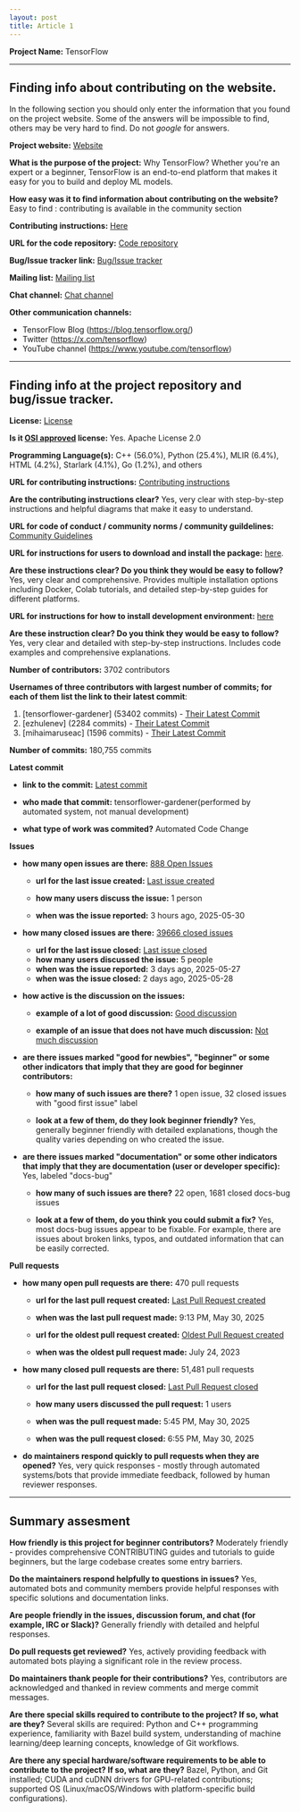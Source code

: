 ```yaml
---
layout: post
title: Article 1
---
```




__Project Name:__ TensorFlow


---

## Finding info about contributing on the website.

In the following section you should only enter the information that you
found on the project website. Some of the answers will be impossible to find, others
may be very hard to find. Do not _google_ for answers.

__Project website:__ [Website](https://www.tensorflow.org)


__What is the purpose of the project:__ Why TensorFlow? Whether you're an expert or a beginner, TensorFlow is an end-to-end platform that makes it easy for you to build and deploy ML models.


__How easy was it to find information about contributing on the website?__ Easy to find : contributing is available in the community section


__Contributing instructions:__ [Here](https://www.tensorflow.org/community/contribute) 

__URL for the code repository:__ [Code repository](https://github.com/tensorflow/tensorflow)

__Bug/Issue tracker link:__ [Bug/Issue tracker](https://github.com/tensorflow/tensorflow/issues)

__Mailing list:__ [Mailing list](https://www.tensorflow.org/community/mailing-lists)

__Chat channel:__ [Chat channel](https://discuss.ai.google.dev/)

__Other communication channels:__ 
- TensorFlow Blog (https://blog.tensorflow.org/)
- Twitter (https://x.com/tensorflow)
- YouTube channel (https://www.youtube.com/tensorflow)

---

## Finding info at the project repository and bug/issue tracker.

__License:__ [License](https://github.com/tensorflow/tensorflow/blob/master/LICENSE)

__Is it [OSI approved](https://opensource.org/licenses/alphabetical) license:__ Yes. Apache License 2.0

__Programming Language(s):__ C++ (56.0%), Python (25.4%), MLIR (6.4%), HTML (4.2%), Starlark (4.1%), Go (1.2%), and others

__URL for contributing instructions:__ [Contributing instructions](https://github.com/tensorflow/tensorflow/blob/master/CONTRIBUTING.md)

__Are the contributing instructions clear?__ Yes, very clear with step-by-step instructions and helpful diagrams that make it easy to understand.


__URL for code of conduct / community norms / community guildelines:__ [Community Guidelines](https://github.com/tensorflow/tensorflow/blob/master/CODE_OF_CONDUCT.md)

__URL for instructions for users to download and install the package:__  [here](https://www.tensorflow.org/install). 


__Are these instructions clear? Do you think they would be easy to follow?__ Yes, very clear and comprehensive. Provides multiple installation options including Docker, Colab tutorials, and detailed step-by-step guides for different platforms.


__URL for instructions for how to install development environment:__ [here](https://www.tensorflow.org/install/source)


__Are these instruction clear? Do you think they would be easy to follow?__ Yes, very clear and detailed with step-by-step instructions. Includes code examples and comprehensive explanations.


__Number of contributors:__ 3702 contributors


__Usernames of three contributors with largest number of commits; for
each of them list the link to their latest commit__:

1. [tensorflower-gardener] (53402 commits) - [Their Latest Commit](https://github.com/tensorflow/tensorflow/commit/ce5d3a71043366abb71443bb4eb4a581c28d1724)
2. [ezhulenev] (2284 commits) - [Their Latest Commit](https://github.com/tensorflow/tensorflow/commit/ff5791b2eb582be605f48cb7742460a62b8a79e0)
3. [mihaimaruseac] (1596 commits) - [Their Latest Commit](https://github.com/tensorflow/tensorflow/commit/888de33af96f867b4ac270f526ec1d57919112cb)


__Number of commits:__ 180,755 commits

__Latest commit__ 

- __link to the commit:__ [Latest commit](https://github.com/tensorflow/tensorflow/commit/ce5d3a71043366abb71443bb4eb4a581c28d1724)

- __who made that commit:__ tensorflower-gardener(performed by automated system, not manual development)

- __what type of work was commited?__ Automated Code Change


__Issues__

- __how many open issues are there:__ [888 Open Issues](https://github.com/tensorflow/tensorflow/issues)

    - __url for the last issue created:__ [Last issue created](https://github.com/tensorflow/tensorflow/issues/94534)

    - __how many users discuss the issue:__ 1 person
    
    - __when was the issue reported:__ 3 hours ago, 2025-05-30
    

- __how many closed issues are there:__ [39666 closed issues](https://github.com/tensorflow/tensorflow/issues?q=is%3Aissue%20state%3Aclosed)
    - __url for the last issue closed:__ [Last issue closed](https://github.com/tensorflow/tensorflow/issues/94277)
    - __how many users discussed the issue:__ 5 people
    - __when was the issue reported:__ 3 days ago, 2025-05-27
    - __when was the issue closed:__ 2 days ago, 2025-05-28

- __how active is the discussion on the issues:__ 

    - __example of a lot of good discussion:__ [Good discussion](ihttps://github.com/tensorflow/tensorflow/issues/62075)
    
    - __example of an issue that does not have much discussion:__ [Not much discussion](https://github.com/tensorflow/tensorflow/issues/63655)



- __are there issues marked "good for newbies", "beginner" or some other indicators that imply that they are good for beginner contributors:__ 

    - __how many of such issues are there?__ 1 open issue, 32 closed issues with "good first issue" label
    
    - __look at a few of them, do they look beginner friendly?__ Yes, generally beginner friendly with detailed explanations, though the quality varies depending on who created the issue.



- __are there issues marked "documentation" or some other indicators that imply that they are documentation (user or developer specific):__ Yes, labeled "docs-bug"

    - __how many of such issues are there?__ 22 open, 1681 closed docs-bug issues
    
    - __look at a few of them, do you think you could submit a fix?__ Yes, most docs-bug issues appear to be fixable. For example, there are issues about broken links, typos, and outdated information that can be easily corrected.



__Pull requests__

- __how many open pull requests are there:__ 470 pull requests

    - __url for the last pull request created:__ [Last Pull Request created](https://github.com/tensorflow/tensorflow/pull/94537)
    
    - __when was the last pull request made:__ 9:13 PM, May 30, 2025

    - __url for the oldest pull request created:__ [Oldest Pull Request created](https://github.com/tensorflow/tensorflow/pull/61359)
    
    - __when was the oldest pull request made:__ July 24, 2023

- __how many closed pull requests are there:__ 51,481 pull requests

    - __url for the last pull request closed:__ [Last Pull Request closed](https://github.com/tensorflow/tensorflow/pull/94530)
    
    - __how many users discussed the pull request:__ 1 users
    
    - __when was the pull request made:__ 5:45 PM, May 30, 2025
    
    - __when was the pull request closed:__ 6:55 PM, May 30, 2025
    

- __do maintainers respond quickly to pull requests when they are opened?__ Yes, very quick responses - mostly through automated systems/bots that provide immediate feedback, followed by human reviewer responses.







---


## Summary assesment
__How friendly is this project for beginner contributors?__ Moderately friendly - provides comprehensive CONTRIBUTING guides and tutorials to guide beginners, but the large codebase creates some entry barriers.


__Do the maintainers respond helpfully to questions in issues?__ Yes, automated bots and community members provide helpful responses with specific solutions and documentation links.


__Are people friendly in the issues, discussion forum, and chat (for example, IRC or Slack)?__ Generally friendly with detailed and helpful responses.


__Do pull requests get reviewed?__ Yes, actively providing feedback with automated bots playing a significant role in the review process.


__Do maintainers thank people for their contributions?__ Yes, contributors are acknowledged and thanked in review comments and merge commit messages.


__Are there special skills required to contribute to the project? If so, what are they?__ Several skills are required: Python and C++ programming experience, familiarity with Bazel build system, understanding of machine learning/deep learning concepts, knowledge of Git workflows.


__Are there any special hardware/software requirements to be able to contribute to the project? If so, what are they?__ Bazel, Python, and Git installed; CUDA and cuDNN drivers for GPU-related contributions; supported OS (Linux/macOS/Windows with platform-specific build configurations).